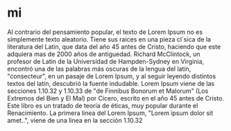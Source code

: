 # mi

Al contrario del pensamiento popular, el texto de Lorem Ipsum no es simplemente
texto aleatorio. Tiene sus raices en una pieza cl´sica de la literatura del
Latin, que data del año 45 antes de Cristo, haciendo que este adquiera mas de
2000 años de antiguedad. Richard McClintock, un profesor de Latin de la
Universidad de Hampden-Sydney en Virginia, encontró una de las palabras más
oscuras de la lengua del latín, "consecteur", en un pasaje de Lorem Ipsum, y al
seguir leyendo distintos textos del latín, descubrió la fuente indudable. Lorem
Ipsum viene de las secciones 1.10.32 y 1.10.33 de "de Finnibus Bonorum et
Malorum" (Los Extremos del Bien y El Mal) por Cicero, escrito en el año 45
antes de Cristo. Este libro es un tratado de teoría de éticas, muy popular
durante el Renacimiento. La primera linea del Lorem Ipsum, "Lorem ipsum dolor
sit amet..", viene de una linea en la sección 1.10.32
